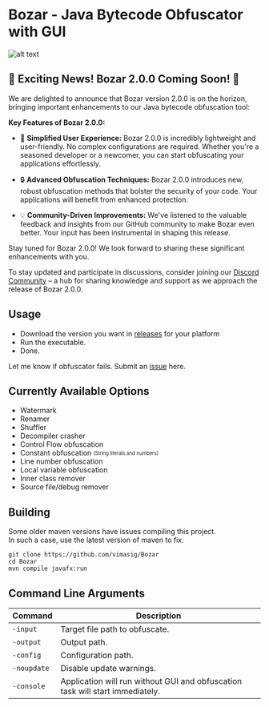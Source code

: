 # Bozar - Java Bytecode Obfuscator with GUI

![alt text](https://i.imgu****r.com/SmgJbll.png)

## :tada: Exciting News! Bozar 2.0.0 Coming Soon! :tada:

We are delighted to announce that Bozar version 2.0.0 is on the horizon, bringing important enhancements to our Java bytecode obfuscation tool:

**Key Features of Bozar 2.0.0:**

- :rocket: **Simplified User Experience:** Bozar 2.0.0 is incredibly lightweight and user-friendly. No complex configurations are required. Whether you're a seasoned developer or a newcomer, you can start obfuscating your applications effortlessly.

- :lock: **Advanced Obfuscation Techniques:** Bozar 2.0.0 introduces new, robust obfuscation methods that bolster the security of your code. Your applications will benefit from enhanced protection.

- :bulb: **Community-Driven Improvements:** We've listened to the valuable feedback and insights from our GitHub community to make Bozar even better. Your input has been instrumental in shaping this release.

Stay tuned for Bozar 2.0.0! We look forward to sharing these significant enhancements with you.

To stay updated and participate in discussions, consider joining our [Discord Community](https://discord.gg/????) – a hub for sharing knowledge and support as we approach the release of Bozar 2.0.0.

## Usage
* Download the version you want in [releases](https://github.com/Nel1yMinecraft/Bozar/releases) for your platform
* Run the executable.
* Done.

Let me know if obfuscator fails. Submit an [issue](https://github.com/Nel1yMinecraft/Bozar/issues) here.

## Currently Available Options
* Watermark
* Renamer
* Shuffler
* Decompiler crasher
* Control Flow obfuscation
* Constant obfuscation <sub><sup>(String literals and numbers)</sup></sub>
* Line number obfuscation
* Local variable obfuscation
* Inner class remover
* Source file/debug remover  

## Building
Some older maven versions have issues compiling this project.\
In such a case, use the latest version of maven to fix.
```
git clone https://github.com/vimasig/Bozar
cd Bozar
mvn compile javafx:run 
```

## Command Line Arguments
| Command | Description |
| --- | --- |
| `-input` | Target file path to obfuscate. |
| `-output` | Output path. |
| `-config` | Configuration path. |
| `-noupdate` | Disable update warnings. |
| `-console` | Application will run without GUI and obfuscation task will start immediately. |
